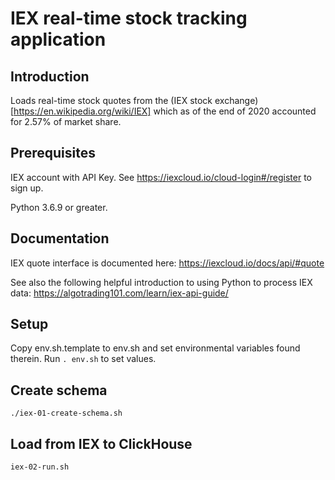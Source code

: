# IEX real-time stock tracking application

## Introduction

Loads real-time stock quotes from the (IEX stock exchange)[https://en.wikipedia.org/wiki/IEX]
which as of the end of 2020 accounted for 2.57% of market share. 

## Prerequisites

IEX account with API Key. See https://iexcloud.io/cloud-login#/register to sign up. 

Python 3.6.9 or greater. 

## Documentation

IEX quote interface is documented here: https://iexcloud.io/docs/api/#quote

See also the following helpful introduction to using Python to process IEX
data: https://algotrading101.com/learn/iex-api-guide/

## Setup

Copy env.sh.template to env.sh and set environmental variables found therein. 
Run `. env.sh` to set values. 

## Create schema

`./iex-01-create-schema.sh`

## Load from IEX to ClickHouse

`iex-02-run.sh`
